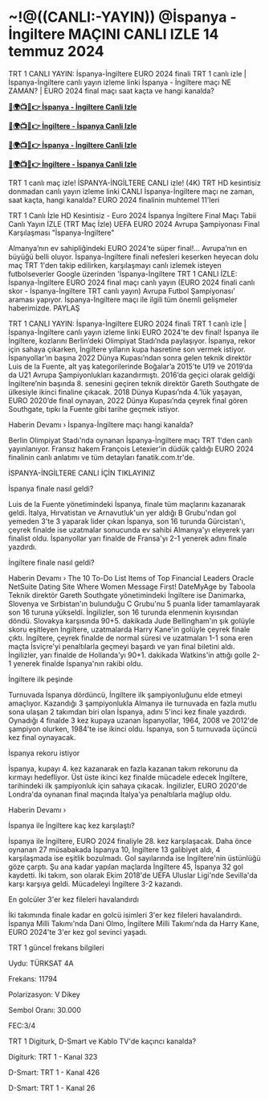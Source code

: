 #  ~!@((CANLI:-YAYIN)) @İspanya - İngiltere MAÇINI CANLI IZLE 14 temmuz 2024

TRT 1 CANLI YAYIN: İspanya-İngiltere EURO 2024 finali TRT 1 canlı izle | İspanya-İngiltere canlı yayın izleme linki İspanya - İngiltere maçı NE ZAMAN? | EURO 2024 final maçı saat kaçta ve hangi kanalda?

**[🔴🌍📺📱👉 İspanya - İngiltere Canli Izle](https://cutt.ly/2ehllKjQ)**

**[🔴🌍📺📱👉 İngiltere - İspanya Canli Izle](https://cutt.ly/2ehllKjQ)**

**[🔴🌍📺📱👉 İspanya - İngiltere Canli Izle](https://cutt.ly/2ehllKjQ)**

**[🔴🌍📺📱👉 İngiltere - İspanya Canli Izle](https://cutt.ly/2ehllKjQ)**

TRT 1 canlı maç izle! İSPANYA-İNGİLTERE CANLI izle! (4K) TRT HD kesintisiz donmadan canlı yayın izleme linki CANLI İspanya-İngiltere maçı ne zaman, saat kaçta, hangi kanalda? EURO 2024 finalinin muhtemel 11'leri

TRT 1 Canlı İzle HD Kesintisiz - Euro 2024 İspanya İngiltere Final Maçı Tabii Canlı Yayın İZLE (TRT Maç İzle) UEFA EURO 2024 Avrupa Şampiyonası Final Karşılaşması "İspanya-İngiltere"

Almanya’nın ev sahipliğindeki EURO 2024’te süper final!... Avrupa’nın en büyüğü belli oluyor. İspanya-İngiltere finali nefesleri keserken heyecan dolu maç TRT 1'den takip edilirken, karşılaşmayı canlı izlemek isteyen futbolseverler Google üzerinden 'İspanya-İngiltere TRT 1 CANLI İZLE: İspanya-İngiltere EURO 2024 final maçı canlı yayın (EURO 2024 finali canlı skor - İspanya-İngiltere TRT canlı yayın) Avrupa Futbol Şampiyonası' araması yapıyor. İspanya-İngiltere maçı ile ilgili tüm önemli gelişmeler haberimizde. PAYLAŞ

TRT 1 CANLI YAYIN: İspanya-İngiltere EURO 2024 finali TRT 1 canlı izle | İspanya-İngiltere canlı yayın izleme linki EURO 2024'te dev final! İspanya ile İngiltere, kozlarını Berlin’deki Olimpiyat Stadı’nda paylaşıyor. İspanya, rekor için sahaya çıkarken, İngiltere yılların kupa hasretine son vermek istiyor. İspanyollar’ın başına 2022 Dünya Kupası’ndan sonra gelen teknik direktör Luis de la Fuente, alt yaş kategorilerinde Boğalar’a 2015’te U19 ve 2019’da da U21 Avrupa Şampiyonlukları kazandırmıştı. 2016’da geçici olarak geldiği İngiltere’nin başında 8. senesini geçiren teknik direktör Gareth Southgate de ülkesiyle ikinci finaline çıkacak. 2018 Dünya Kupası’nda 4.’lük yaşayan, EURO 2020’de final oynayan, 2022 Dünya Kupası’nda çeyrek final gören Southgate, tıpkı la Fuente gibi tarihe geçmek istiyor.

Haberin Devamı › İspanya-İngiltere maçı hangi kanalda?

Berlin Olimpiyat Stadı'nda oynanan İspanya-İngiltere maçı TRT 1'den canlı yayınlanıyor. Fransız hakem François Letexier'in düdük çaldığı EURO 2024 finalinin canlı anlatımı ve tüm detayları fanatik.com.tr'de.

İSPANYA-İNGİLTERE CANLI İÇİN TIKLAYINIZ

İspanya finale nasıl geldi?

Luis de la Fuente yönetimindeki İspanya, finale tüm maçlarını kazanarak geldi. İtalya, Hırvatistan ve Arnavutluk'un yer aldığı B Grubu'ndan gol yemeden 3'te 3 yaparak lider çıkan İspanya, son 16 turunda Gürcistan'ı, çeyrek finalde ise uzatmalar sonucunda ev sahibi Almanya'yı eleyerek yarı finalist oldu. İspanyollar yarı finalde de Fransa'yı 2-1 yenerek adını finale yazdırdı.

İngiltere finale nasıl geldi?

Haberin Devamı › The 10 To-Do List Items of Top Financial Leaders Oracle NetSuite Dating Site Where Women Message First! DateMyAge by Taboola Teknik direktör Gareth Southgate yönetimindeki İngiltere ise Danimarka, Slovenya ve Sırbistan'ın bulunduğu C Grubu'nu 5 puanla lider tamamlayarak son 16 turuna yükseldi. İngilizler, son 16 turunda elenmenin kıyısından döndü. Slovakya karşısında 90+5. dakikada Jude Bellingham'ın şık golüyle skoru eşitleyen İngiltere, uzatmalarda Harry Kane'in golüyle çeyrek finale çıktı. İngiltere, çeyrek finalde de normal süresi ve uzatmaları 1-1 sona eren maçta İsviçre'yi penaltılarla geçmeyi başardı ve yarı final biletini aldı. İngilizler, yarı finalde de Hollanda'yı 90+1. dakikada Watkins'in attığı golle 2-1 yenerek finalde İspanya'nın rakibi oldu.

İngiltere ilk peşinde

Turnuvada İspanya dördüncü, İngiltere ilk şampiyonluğunu elde etmeyi amaçlıyor. Kazandığı 3 şampiyonlukla Almanya ile turnuvada en fazla mutlu sona ulaşan 2 takımdan biri olan İspanya, adını 5'inci kez finale yazdırdı. Oynadığı 4 finalde 3 kez kupaya uzanan İspanyollar, 1964, 2008 ve 2012'de şampiyon olurken, 1984'te ise ikinci oldu. İspanya, son 5 turnuvada üçüncü kez final oynayacak.

İspanya rekoru istiyor

İspanya, kupayı 4. kez kazanarak en fazla kazanan takım rekorunu da kırmayı hedefliyor. Üst üste ikinci kez finalde mücadele edecek İngiltere, tarihindeki ilk şampiyonluk için sahaya çıkacak. İngilizler, EURO 2020'de Londra'da oynanan final maçında İtalya'ya penaltılarla mağlup oldu.

Haberin Devamı ›

İspanya ile İngiltere kaç kez karşılaştı?

İspanya ile İngiltere, EURO 2024 finaliyle 28. kez karşılaşacak. Daha önce oynanan 27 müsabakada İspanya 10, İngiltere 13 galibiyet aldı, 4 karşılaşmada ise eşitlik bozulmadı. Gol sayılarında ise İngiltere'nin üstünlüğü göze çarptı. Şu ana kadar yapılan maçlarda İngiltere 45, İspanya 32 gol kaydetti. İki takım, son olarak Ekim 2018'de UEFA Uluslar Ligi'nde Sevilla'da karşı karşıya geldi. Mücadeleyi İngiltere 3-2 kazandı.

En golcüler 3'er kez fileleri havalandırdı

İki takımında finale kadar en golcü isimleri 3'er kez fileleri havalandırdı. İspanya Milli Takımı'nda Dani Olmo, İngiltere Milli Takımı'nda da Harry Kane, EURO 2024'te 3'er kez gol sevinci yaşadı.

TRT 1 güncel frekans bilgileri

Uydu: TÜRKSAT 4A

Frekans: 11794

Polarizasyon: V Dikey

Sembol Oranı: 30.000

FEC:3/4

TRT 1 Digiturk, D-Smart ve Kablo TV'de kaçıncı kanalda?

Digiturk: TRT 1 - Kanal 323

D-Smart: TRT 1 - Kanal 426

D-Smart: TRT 1 - Kanal 26
